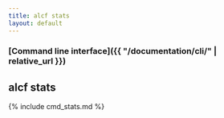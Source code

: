 ```yaml
---
title: alcf stats
layout: default
---
```


### [Command line interface]({{ "/documentation/cli/" | relative_url }})
## alcf stats

{% include cmd_stats.md %}
